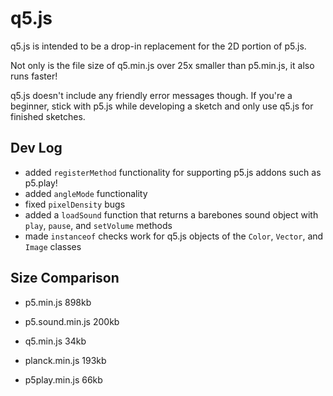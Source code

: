 # q5.js

q5.js is intended to be a drop-in replacement for the 2D portion of p5.js.

Not only is the file size of q5.min.js over 25x smaller than p5.min.js, it also runs faster!

q5.js doesn't include any friendly error messages though. If you're a beginner, stick with p5.js while developing a sketch and only use q5.js for finished sketches.

## Dev Log

- added `registerMethod` functionality for supporting p5.js addons such as p5.play!
- added `angleMode` functionality
- fixed `pixelDensity` bugs
- added a `loadSound` function that returns a barebones sound object with `play`, `pause`, and `setVolume` methods
- made `instanceof` checks work for q5.js objects of the `Color`, `Vector`, and `Image` classes

## Size Comparison

- p5.min.js 898kb
- p5.sound.min.js 200kb

- q5.min.js 34kb

- planck.min.js 193kb
- p5play.min.js 66kb
